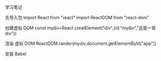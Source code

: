 学习笔记

先导入包
import React from "react"
import ReactDOM from "react-dom"

创建虚拟 DOM
const mydiv=React.creatElement("div",{id:"mydiv","这是一哥 div"})

渲染 虚拟 DOM
ReactDOM.rander(mydiv,document.getElementById("app"))

安装 Babel
